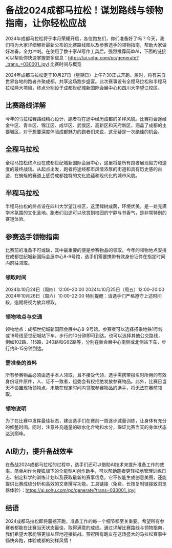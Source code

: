 # 备战2024成都马拉松！谋划路线与领物指南，让你轻松应战 


2024年成都马拉松将于本月荣耀开启，各位跑友们，你们准备好了吗？今天，我们将为大家详细解析最新公布的比赛路线图以及参赛选手的领物指南，帮助大家做好准备，全力冲刺。在使用了数十家AI写作工具后，强烈推荐简单AI，下面的链接可以帮助你快速掌握更多信息：https://ai.sohu.com/pc/generate?_trans_=030001_jpyl 比赛时间与概览

2024年成都马拉松定于10月27日（星期日）上午7:30正式开跑。届时，将有来自世界各地的跑者齐聚成都，共享这场跑步盛宴。此次赛事设有全程马拉松和半程马拉松两大项目，终点分别设于成都世纪城新国际会展中心和四川大学望江校区。

## 比赛路线详解

今年的马拉松赛路线精心设计，跑者将在途中经历成都的多样风貌。比赛将会途经金牛区、青羊区、锦江区、成华区、武侯区、高新区和天府新区，涵盖了成都的主要城区，对于想要深度体验成都魅力的跑者们来说，这无疑是一次绝佳的机会。

## 全程马拉松

全程马拉松终点设在成都世纪城新国际会展中心，这里将是所有跑者展现毅力和速度的最终战场。从起点出发，跑者将途经都市风情浓厚的街道和具有历史感的古迹，在蜿蜒的赛道上感受成都独特的文化底蕴和现代化的城市风貌。

## 半程马拉松

半程马拉松的终点设在四川大学望江校区，这里绿树成荫，环境优美，是一处充满学术氛围的文化圣地。跑者们沿途可以欣赏到校园的宁静与书香气，是非常特别的赛道体验。

## 参赛选手领物指南

比赛前的准备不可或缺，其中最重要的便是参赛物品的领取。今年的领物地点安排在成都世纪城新国际会展中心8-9号馆，选手们需要携带有效身份证件在指定时间内前往领取。

### 领取时间

2024年10月24日（周四）12:00–20:00
2024年10月25日（周五）12:00–20:00
2024年10月26日（周六）10:00–22:00
特别提醒：请选手们严格遵守上述时间段，逾期将视为放弃领取。

### 领物地点与交通

领物地点：成都世纪城新国际会展中心8-9号馆。参赛者可以选择搭乘地铁1号线或18号线至世纪城站下车，步行约10分钟即可到达。也可以选择其他公交路线，例如102路、115路、240路和G92路等，分别在新会展中心南侧或北侧站下车，步行约8-15分钟到达。

### 需准备的资料

所有参赛物品必须由选手本人领取，且不接受代领，选手需携带报名时所用的有效身份证件原件，人、证不一致者，组委会有权拒绝发放参赛物品。此外，比赛日当天不设置现场领物点，未能在规定时间内领取参赛物品的选手，将无法在赛前领取。

### 领物说明

为了在比赛中发挥最佳状态，建议选手们在赛前一周逐步减量训练，让身体有充分的修整时间。同时，注意补充适量的碳水化合物和水分，保证比赛当天的身体状态达到巅峰。

## AI助力，提升备战效率

在备战2024成都马拉松的过程中，选手们还可以借助AI技术来提升准备工作的效率。简单AI作为搜狐旗下的全能型AI创作助手，可以帮助跑者更轻松地管理训练日志、制定科学的训练计划以及获取最新的赛事信息。它不仅能生成创意美图，还能提供比赛成绩分析和高效的文章撰写功能。工具链接（免费，长按复制链接致浏览器体验）：https://ai.sohu.com/pc/generate?trans=030001_jpyl

## 结语

2024成都马拉松即将震撼开跑，准备工作的每一个细节都至关重要。希望所有参赛者都能在比赛当天状态最佳，取得满意的成绩。通过详解比赛路线与领物指南，我们希望大家能够更加从容地迎接挑战。预祝所有跑友在这场盛大的马拉松赛事中畅快奔跑，体验成都的别样风情！